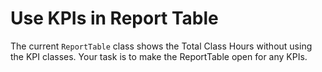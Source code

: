 # Use KPIs in Report Table
The current `ReportTable` class shows the Total Class Hours without using the KPI classes.
Your task is to make the ReportTable open for any KPIs.